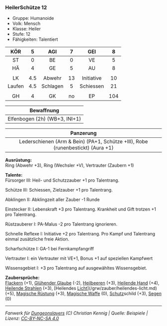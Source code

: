 ### HeilerSchütze 12

- Gruppe: Humanoide
- Volk: Mensch
- Klasse: Heiler
- Stufe: 12
- Fähigkeiten: Talentiert

|  KÖR   |  5  |   AGI    |  7  |    GEI     |  8  |
| :----: | :-: | :------: | :-: | :--------: | :-: |
|   ST   |  0  |    BE    |  0  |     VE     |  5  |
|   HÄ   |  4  |    GE    |  5  |     AU     |  8  |
|        |     |          |     |            |     |
|   LK   | 4.5 |  Abwehr  | 13  | Initiative | 10  |
| Laufen | 4.5 | Schlagen |  5  | Schiessen  | 21  |
|        |     |          |     |            |     |
|   GH   |  4  |    GK    | no  |     EP     | 104 |

|          Bewaffnung           |
| :---------------------------: |
| Elfenbogen (2h) (WB+3, INI+1) |

|                                    Panzerung                                    |
| :-----------------------------------------------------------------------------: |
| Lederschienen (Arm & Bein) (PA+1, Schütze +III), Robe (runenbestickt) (Aura +1) |

**Ausrüstung:**  
Ring (Abwehr +3), Ring (Wechsler +V), Vertrauter (Zaubern +1)

**Talente:**  
Fürsorger III: Heil- und Schutzzauber +1 pro Talentrang.

Schütze III: Schiessen, Zielzauber +1 pro Talentrang.

Abklingen II: Abklingzeit aller Zauber -1 Runde

Einstecker II: Lebenskraft +3 pro Talentrang. Krankheit und Gift trotzen +1 pro Talentrang.

Rüstzauberer I: PA-Malus -2 pro Talentrang ignorieren.

Schnelle Reflexe I: Initiative +2 pro Talentrang. Pro Kampf und Talentrang einmal zusätzliche freie Aktion.

Scharfschütze I: GA-1 bei Fernkampfangriff

Vertrauter I: ein Vertrauter mit VE+1, Bonus +1 auf speziellen Kampfwert

Wissensgebiet I: +3 pro Talentrang auf ausgewähltes Wissensgebiet.

**Zaubersprüche:**  
[Flackern](/grw/zauber/flackern.md) (+1), [Glühender Glaube](/grw/zauber/gluehender-glaube.md) (-2), [Heilbeeren](/grw/zauber/heilbeeren.md) (+3), [Heilende Hand](/grw/zauber/heilende-hand.md) (+4), [Heilende Strahlen](/grw/zauber/heilende-strahlen.md) (+3), [Heilendes [Licht](/grw/zauber/licht.md)](/grw/zauber/heilendes-licht.md) (+5), [Magische Rüstung](/grw/zauber/magische-ruestung.md) (+3), [Magische Waffe](/grw/zauber/magische-waffe.md) (0), [Schutz](/fanwerk/zauber/schutz.md)schild (+3), [Segen](/grw/zauber/segen.md) (0)

---

_Fanwerk für [Dungeonslayers](https://www.dungeonslayers.net/) (C) Christian Kennig | Quelle: Beispiele | Lizenz: [CC-BY-NC-SA 4.0](https://creativecommons.org/licenses/by-nc-sa/4.0/deed.de)_
